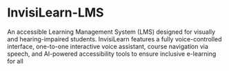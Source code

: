 # InvisiLearn-LMS
An accessible Learning Management System (LMS) designed for visually and hearing-impaired students. InvisiLearn features a fully voice-controlled interface, one-to-one interactive voice assistant, course navigation via speech, and AI-powered accessibility tools to ensure inclusive e-learning for all
